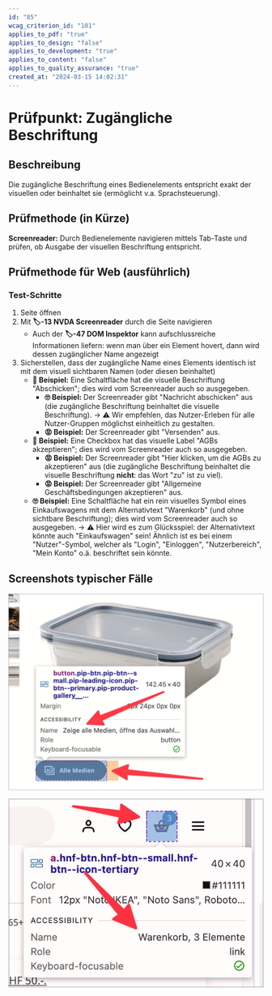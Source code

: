 ```yaml
---
id: "85"
wcag_criterion_id: "101"
applies_to_pdf: "true"
applies_to_design: "false"
applies_to_development: "true"
applies_to_content: "false"
applies_to_quality_assurance: "true"
created_at: "2024-03-15 14:02:31"
---
```


# Prüfpunkt: Zugängliche Beschriftung

## Beschreibung

Die zugängliche Beschriftung eines Bedienelements entspricht exakt der visuellen oder beinhaltet sie (ermöglicht v.a. Sprachsteuerung).

## Prüfmethode (in Kürze)

**Screenreader:** Durch Bedienelemente navigieren mittels Tab-Taste und prüfen, ob Ausgabe der visuellen Beschriftung entspricht.

## Prüfmethode für Web (ausführlich)

### Test-Schritte

1. Seite öffnen
1. Mit **🏷️-13 NVDA Screenreader** durch die Seite navigieren
    - Auch der **🏷️-47 DOM Inspektor** kann aufschlussreiche Informationen liefern: wenn man über ein Element hovert, dann wird dessen zugänglicher Name angezeigt
1. Sicherstellen, dass der zugängliche Name eines Elements identisch ist mit dem visuell sichtbaren Namen (oder diesen beinhaltet)
    - **🙂 Beispiel:** Eine Schaltfläche hat die visuelle Beschriftung "Abschicken"; dies wird vom Screenreader auch so ausgegeben.
        - **🙄 Beispiel:** Der Screenreader gibt "Nachricht abschicken" aus (die zugängliche Beschriftung beinhaltet die visuelle Beschriftung). → ⚠️ Wir empfehlen, das Nutzer-Erleben für alle Nutzer-Gruppen möglichst einheitlich zu gestalten.
        - **😡 Beispiel:** Der Screenreader gibt "Versenden" aus.
    - **🙂 Beispiel:** Eine Checkbox hat das visuelle Label "AGBs akzeptieren"; dies wird vom Screenreader auch so ausgegeben.
        - **😡 Beispiel:** Der Screenreader gibt "Hier klicken, um die AGBs zu akzeptieren" aus (die zugängliche Beschriftung beinhaltet die visuelle Beschriftung **nicht**: das Wort "zu" ist zu viel).
        - **😡 Beispiel:** Der Screenreader gibt "Allgemeine Geschäftsbedingungen akzeptieren" aus.
    - **🙄 Beispiel:** Eine Schaltfläche hat ein rein visuelles Symbol eines Einkaufswagens mit dem Alternativtext "Warenkorb" (und ohne sichtbare Beschriftung); dies wird vom Screenreader auch so ausgegeben. → ⚠️ Hier wird es zum Glücksspiel: der Alternativtext könnte auch "Einkaufswagen" sein! Ähnlich ist es bei einem "Nutzer"-Symbol, welcher als "Login", "Einloggen", "Nutzerbereich", "Mein Konto" o.ä. beschriftet sein könnte.

## Screenshots typischer Fälle

![Die zugängliche Beschriftung beinhaltet die visuell sichtbare Beschriftung](images/die-zugngliche-beschriftung-beinhaltet-die-visuell-sichtbare-beschriftung.png)

![Schalter mit Symbol und sinnvoller zugänglicher Beschriftung](images/schalter-mit-symbol-und-sinnvoller-zugnglicher-beschriftung.png)